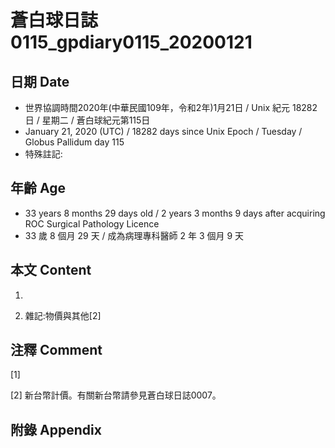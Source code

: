 # 蒼白球日誌0115_gpdiary0115_20200121 #

## 日期 Date ##

* 世界協調時間2020年(中華民國109年，令和2年)1月21日 / Unix 紀元 18282 日 / 星期二 / 蒼白球紀元第115日
* January 21, 2020 (UTC) / 18282 days since Unix Epoch / Tuesday / Globus Pallidum day 115
* 特殊註記:

## 年齡 Age ##

* 33 years 8 months 29 days old / 2 years 3 months 9 days after acquiring ROC Surgical Pathology Licence
* 33 歲 8 個月 29 天 / 成為病理專科醫師 2 年 3 個月 9 天

## 本文 Content ##

1. 

    
2. 雜記:物價與其他[2]

    

## 注釋 Comment ##

[1] 


[2] 新台幣計價。有關新台幣請參見蒼白球日誌0007。



## 附錄 Appendix ##

